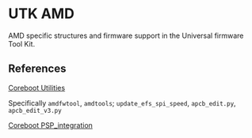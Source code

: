 # UTK AMD 

AMD specific structures and firmware support in the Universal firmware Tool Kit.


## References

[Coreboot Utilities](https://doc.coreboot.org/util.html)

Specifically `amdfwtool`, `amdtools`; `update_efs_spi_speed`, `apcb_edit.py`, `apcb_edit_v3.py`

[Coreboot PSP_integration](https://github.com/coreboot/coreboot/blob/master/Documentation/soc/amd/psp_integration.md)
